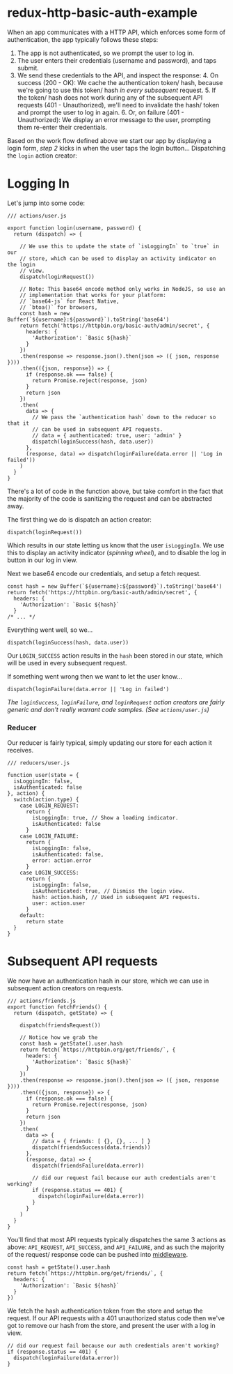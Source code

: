 # redux-http-basic-auth-example

When an app communicates with a HTTP API, which enforces some form of authentication, the app typically follows these steps:

  1. The app is not authenticated, so we prompt the user to log in.
  2. The user enters their credentials (username and password), and taps submit.
  3. We send these credentials to the API, and inspect the response:
      4. On success (200 - OK): We cache the authentication token/ hash, because we're going to use this token/ hash _in every subsequent_ request.
        5. If the token/ hash does not work during any of the subsequent API requests (401 - Unauthorized), we'll need to invalidate the hash/ token and prompt the user to log in again.
      6. Or, on failure (401 - Unauthorized): We display an error message to the user, prompting them re-enter their credentials.

Based on the work flow defined above we start our app by displaying a login form, _step 2_ kicks in when the user taps the login button... Dispatching the `login` action creator:

# Logging In #

Let's jump into some code:

```
/// actions/user.js

export function login(username, password) {
  return (dispatch) => {

    // We use this to update the state of `isLoggingIn` to `true` in our
    // store, which can be used to display an activity indicator on the login
    // view.
    dispatch(loginRequest())

    // Note: This base64 encode method only works in NodeJS, so use an
    // implementation that works for your platform:
    // `base64-js` for React Native,
    // `btoa()` for browsers,
    const hash = new Buffer(`${username}:${password}`).toString('base64')
    return fetch('https://httpbin.org/basic-auth/admin/secret', {
      headers: {
        'Authorization': `Basic ${hash}`
      }
    })
    .then(response => response.json().then(json => ({ json, response })))
    .then(({json, response}) => {
      if (response.ok === false) {
        return Promise.reject(response, json)
      }
      return json
    })
    .then(
      data => {
        // We pass the `authentication hash` down to the reducer so that it
        // can be used in subsequent API requests.
        // data = { authenticated: true, user: 'admin' }
        dispatch(loginSuccess(hash, data.user))
      },
      (response, data) => dispatch(loginFailure(data.error || 'Log in failed'))
    )
  }
}
```

There's a lot of code in the function above, but take comfort in the fact that
the majority of the code is sanitizing the request and can be abstracted away.

The first thing we do is dispatch an action creator:
```
dispatch(loginRequest())
```
Which results in our state letting us know that the user `isLoggingIn`. We use this to display an activity indicator (_spinning wheel_), and to disable the log in button in our log in view.

Next we base64 encode our credentials, and setup a fetch request.
```
const hash = new Buffer(`${username}:${password}`).toString('base64')
return fetch('https://httpbin.org/basic-auth/admin/secret', {
  headers: {
    'Authorization': `Basic ${hash}`
  }
/* ... */
```

Everything went well, so we...
```
dispatch(loginSuccess(hash, data.user))
```
Our `LOGIN_SUCCESS` action results in the `hash` been stored in our state, which will be used in every subsequent request.

If something went wrong then we want to let the user know...
```
dispatch(loginFailure(data.error || 'Log in failed')
```

_The `loginSuccess`, `loginFailure`, and `loginRequest` action creators are fairly generic and don't really warrant code samples. (See `actions/user.js`)_

### Reducer ###

Our reducer is fairly typical, simply updating our store for each action it receives.

```
/// reducers/user.js

function user(state = {
  isLoggingIn: false,
  isAuthenticated: false
}, action) {
  switch(action.type) {
    case LOGIN_REQUEST:
      return {
        isLoggingIn: true, // Show a loading indicator.
        isAuthenticated: false
      }
    case LOGIN_FAILURE:
      return {
        isLoggingIn: false,
        isAuthenticated: false,
        error: action.error
      }
    case LOGIN_SUCCESS:
      return {
        isLoggingIn: false,
        isAuthenticated: true, // Dismiss the login view.
        hash: action.hash, // Used in subsequent API requests.
        user: action.user
      }
    default:
      return state
  }
}
```

# Subsequent API requests #

We now have an authentication hash in our store, which we can use in subsequent action creators on requests.

```
/// actions/friends.js
export function fetchFriends() {
  return (dispatch, getState) => {

    dispatch(friendsRequest())

    // Notice how we grab the
    const hash = getState().user.hash
    return fetch(`https://httpbin.org/get/friends/`, {
      headers: {
        'Authorization': `Basic ${hash}`
      }
    })
    .then(response => response.json().then(json => ({ json, response })))
    .then(({json, response}) => {
      if (response.ok === false) {
        return Promise.reject(response, json)
      }
      return json
    })
    .then(
      data => {
        // data = { friends: [ {}, {}, ... ] }
        dispatch(friendsSuccess(data.friends))
      },
      (response, data) => {
        dispatch(friendsFailure(data.error))

        // did our request fail because our auth credentials aren't working?
        if (response.status == 401) {
          dispatch(loginFailure(data.error))
        }
      }
    )
  }
}
```

You'll find that most API requests typically dispatches the same 3 actions as above: `API_REQUEST`, `API_SUCCESS`, and `API_FAILURE`, and as such the majority of the request/ response code can be pushed into [middleware](https://github.com/reactjs/redux/issues/99#issuecomment-112198579).

```
const hash = getState().user.hash
return fetch(`https://httpbin.org/get/friends/`, {
  headers: {
    'Authorization': `Basic ${hash}`
  }
})
```
We fetch the hash authentication token from the store and setup the request. If our API requests with a 401 unauthorized status code then we've got to remove our hash from the store, and present the user with a log in view.
```
// did our request fail because our auth credentials aren't working?
if (response.status == 401) {
  dispatch(loginFailure(data.error))
}
```
